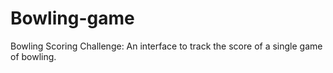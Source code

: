 # Bowling-game
Bowling Scoring Challenge: An interface to track the score of a single game of bowling.
